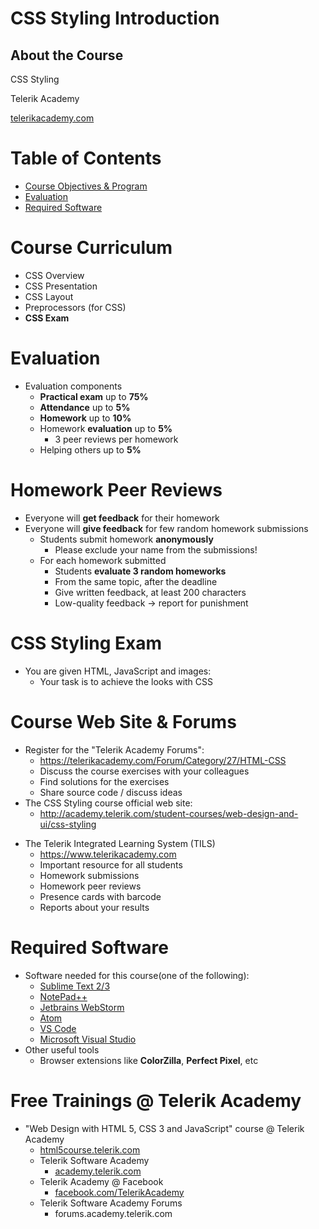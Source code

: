 <!-- section start -->
<!-- attr: { class:'slide-title', showInPresentation: true, hasScriptWrapper: true, style:'font-size: 0.9em' } -->
# CSS Styling Introduction
## About the Course

<!-- <img class="slide-image" showInPresentation="true" src="imgs/pic01.png" style="top:51.93%; left:70%; width:20%; z-index:-1" /> -->
<!-- <img class="slide-image" showInPresentation="true" src="imgs/pic00.png" style="top:30%; left:10%; width:20%; z-index:-1; transform: rotate(-15deg)" /> -->
<div class="signature">
	<p class="signature-course">CSS Styling</p>
	<p class="signature-initiative">Telerik Academy</p>
	<a href="https://telerikacademy.com" class="signature-link">telerikacademy.com</a>
</div>




<!-- section start -->
<!-- attr: { showInPresentation: true, hasScriptWrapper: true, style:'font-size: 0.9em' } -->
# Table of Contents
- [Course Objectives & Program](#/curriculum)
- [Evaluation](#/evaluation)
- [Required Software](#/software)

<!-- <img class="slide-image" showInPresentation="true" src="imgs/pic03.png" style="top:21.16%; left:61.28%; width:37.01%; z-index:-1; border-radius: 15px; border: 2px solid white" /> -->
<!-- <img class="slide-image" showInPresentation="true" src="imgs/pic04.png" style="top:65%; left:9.36%; width:36.03%; z-index:-1; border-radius: 30px 0 30px 0" /> -->




<!-- section start -->
<!-- attr: { id:'curriculum', class:'slide-section', showInPresentation: true, hasScriptWrapper: true, style:'font-size: 0.9em' } -->
# <a id="curriculum"></a>Course Curriculum
<!-- <img class="slide-image" showInPresentation="true" src="imgs/pic05.png" style="top:50%; left:30%; width:40%; z-index:-1; border-radius: 15px" /> -->


<!-- attr: { showInPresentation: true, hasScriptWrapper: true, style:'font-size: 0.9em' } -->
<!-- # CSS Styling – Course Topics -->
- CSS Overview
- CSS Presentation
- CSS Layout
- Preprocessors (for CSS)
- **CSS Exam**



<!-- section start -->
<!-- attr: { id:'evaluation', class:'slide-section', showInPresentation: true, hasScriptWrapper: true, style:'font-size: 0.9em' } -->
# <a id="evaluation"></a>Evaluation
<!-- ## Thank God There Are Bonuses! -->
<!-- <img class="slide-image" showInPresentation="true" src="imgs/pic18.png" style="top:55%; left:30%; width:40%; z-index:-1; border-radius: 15px" /> -->


<!-- attr: { showInPresentation: true, hasScriptWrapper: true, style:'font-size: 0.9em' } -->
<!-- # CSS Styling - Evaluation -->
- Evaluation components
  - **Practical exam** up to **75%**
  - **Attendance** up to **5%**
  - **Homework** up to **10%**
  - Homework **evaluation** up to **5%**
    - 3 peer reviews per homework
  - Helping others up to **5%**


<!-- <img class="slide-image" showInPresentation="true" src="imgs/pic21.png" style="top:14.99%; left:78.60%; width:26.41%; z-index:-1" /> -->


<!-- attr: { showInPresentation: true, style:'font-size: 0.9em' } -->
# Homework Peer Reviews
- Everyone will **get feedback** for their homework
- Everyone will **give feedback** for few random homework submissions
  - Students submit homework **anonymously**
    - Please exclude your name from the submissions!
  - For each homework submitted
    - Students **evaluate 3 random homeworks**
    - From the same topic, after the deadline
    - Give written feedback, at least 200 characters
    - Low-quality feedback &rarr; report for punishment


<!-- attr: { showInPresentation: true, hasScriptWrapper: true, style:'font-size: 0.9em' } -->
# CSS Styling Exam
- You are given HTML, JavaScript and images:
  - Your task is to achieve the looks with CSS

<!-- <img class="slide-image" showInPresentation="true" src="imgs/pic22.png" style="top:32%; left:50%; width:55%; z-index:-1" /> -->
<!-- <img class="slide-image" showInPresentation="true" src="imgs/pic23.png" style="top:32%; left:0%; width:45%; z-index:-1" /> -->


<!-- attr: { showInPresentation: true, style:'font-size: 0.9em' } -->
# Course Web Site & Forums
- Register for the "Telerik Academy Forums":
  - https://telerikacademy.com/Forum/Category/27/HTML-CSS
  - Discuss the course exercises with your colleagues
  - Find solutions for the exercises
  - Share source code / discuss ideas
- The CSS Styling course official web site:
  - http://academy.telerik.com/student-courses/web-design-and-ui/css-styling


<!-- attr: { showInPresentation: true, hasScriptWrapper: true, style:'font-size: 0.9em' } -->
<!-- # Telerik Integrated Learning System -->
- The Telerik Integrated Learning System (TILS)
  - https://www.telerikacademy.com
  - Important resource for all students
  - Homework submissions
  - Homework peer reviews
  - Presence cards with barcode
  - Reports about your results

<!-- <img class="slide-image" showInPresentation="true" src="imgs/pic29.png" style="top:37.91%; left:60%; width:45%; z-index:-1" /> -->

<!-- section start -->
<!-- attr: { id:'software', class:'slide-section', showInPresentation: true, hasScriptWrapper: true, style:'font-size: 0.9em' } -->
<!-- # <a id="software"></a>Required Software
<img class="slide-image" showInPresentation="true"  src="imgs/pic07.png" style="top:50%; left:35%; width:30%; z-index:-1; border-radius: 15px" /> -->

<!-- attr: { showInPresentation: true, style:'font-size: 0.9em' } -->
# Required Software
- Software needed for this course(one of the following):
  - [Sublime Text 2/3](https://www.sublimetext.com/)
  - [NotePad++](https://notepad-plus-plus.org/download/v6.9.1.html)
  - [Jetbrains WebStorm](https://www.jetbrains.com/webstorm/)
  - [Atom](https://atom.io/)
  - [VS Code](https://www.visualstudio.com/en-us/products/code-vs.aspx)
  - [Microsoft Visual Studio](https://www.visualstudio.com/)
- Other useful tools
  - Browser extensions like **ColorZilla**, **Perfect Pixel**, etc

<!-- attr: { class:'slide-section', showInPresentation: true, style:'font-size: 0.9em' } -->
<!-- # CSS Styling: Course Introduction
## Questions? -->



<!-- attr: { showInPresentation: true, hasScriptWrapper: true, style:'font-size: 0.9em' } -->
# Free Trainings @ Telerik Academy
- "Web Design with HTML 5, CSS 3 and JavaScript" course @ Telerik Academy
    - [html5course.telerik.com](html5course.telerik.com)
  - Telerik Software Academy
    - [academy.telerik.com](academy.telerik.com)
  - Telerik Academy @ Facebook
    - [facebook.com/TelerikAcademy](facebook.com/TelerikAcademy)
  - Telerik Software Academy Forums
    - forums.academy.telerik.com


<!-- <img class="slide-image" showInPresentation="true"  src="imgs/pic00.png" style="top:58.18%; left:90.52%; width:16.97%; z-index:-1" /> -->
<!-- <img class="slide-image" showInPresentation="true"  src="imgs/pic31.png" style="top:30%; left:68.14%; width:36.30%; z-index:-1" /> -->
<!-- <img class="slide-image" showInPresentation="true"  src="imgs/pic32.png" style="top:48.92%; left:75.91%; width:10.85%; z-index:-1" /> -->
